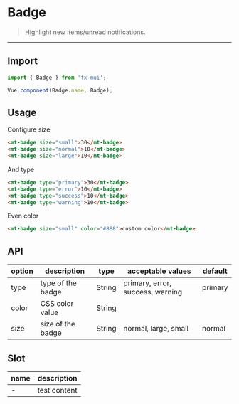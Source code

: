 # Badge

> Highlight new items/unread notifications.

-----------

## Import

```javascript
import { Badge } from 'fx-mui';

Vue.component(Badge.name, Badge);
```

## Usage


Configure size

```html
<mt-badge size="small">30</mt-badge>
<mt-badge size="normal">10</mt-badge>
<mt-badge size="large">10</mt-badge>
```

And type

```html
<mt-badge type="primary">30</mt-badge>
<mt-badge type="error">10</mt-badge>
<mt-badge type="success">10</mt-badge>
<mt-badge type="warning">10</mt-badge>
```

Even color

```html
<mt-badge size="small" color="#888">custom color</mt-badge>
```

## API
| option | description | type | acceptable values | default |
|------|-------|---------|-------|--------|
| type | type of the badge | String | primary, error, success, warning | primary|
| color | CSS color value | String | | |
| size | size of the badge | String | normal, large, small | normal |
## Slot
| name | description |
|------|--------|
| - | test content |

